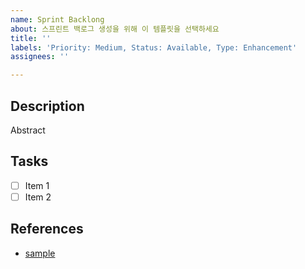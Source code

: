 ```yaml
---
name: Sprint Backlong
about: 스프린트 백로그 생성을 위해 이 템플릿을 선택하세요
title: ''
labels: 'Priority: Medium, Status: Available, Type: Enhancement'
assignees: ''

---
```


## Description

Abstract 

## Tasks

- [ ] Item 1
- [ ] Item 2

## References

- [sample](https://www.google.com/)
